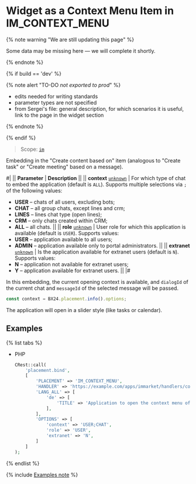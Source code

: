 # Widget as a Context Menu Item in IM_CONTEXT_MENU

{% note warning "We are still updating this page" %}

Some data may be missing here — we will complete it shortly.

{% endnote %}

{% if build == 'dev' %}

{% note alert "TO-DO _not exported to prod_" %}

- edits needed for writing standards
- parameter types are not specified
- from Sergei's file: general description, for which scenarios it is useful, link to the page in the widget section

{% endnote %}

{% endif %}

> Scope: [`im`](../../scopes/permissions.md)

Embedding in the "Create content based on" item (analogous to "Create task" or "Create meeting" based on a message).

#|
|| **Parameter** | **Description** ||
|| **context**
[`unknown`](../../data-types.md) | For which type of chat to embed the application (default is `ALL`). Supports multiple selections via `;` of the following values: 
- **USER** – chats of all users, excluding bots;
- **CHAT** – all group chats, except lines and crm;
- **LINES** – lines chat type (open lines);
- **CRM** – only chats created within CRM;
- **ALL** – all chats.
 ||
|| **role**
[`unknown`](../../data-types.md) | User role for which this application is available (default is `USER`). Supports values: 
- **USER** – application available to all users;
- **ADMIN** – application available only to portal administrators.
 ||
|| **extranet**
[`unknown`](../../data-types.md) | Is the application available for extranet users (default is `N`). Supports values:
- **N** – application not available for extranet users;
- **Y** – application available for extranet users.
 ||
|#

In this embedding, the current opening context is available, and `dialogId` of the current chat and `messageId` of the selected message will be passed.

```js
const context = BX24.placement.info().options;
```

The application will open in a slider style (like tasks or calendar).

## Examples

{% list tabs %}

- PHP

    ```php
    CRest::call(
        'placement.bind',
        [
            'PLACEMENT' => 'IM_CONTEXT_MENU',
            'HANDLER' => 'https://example.com/apps/immarket/handlers/context_menu.php',
            'LANG_ALL' => [
                'de' => [
                    'TITLE' => 'Application to open the context menu of a message within the chat',
                ],
            ],
            'OPTIONS' => [
                'context' => 'USER;CHAT',
                'role' => 'USER',
                'extranet' => 'N',
            ]
        ]
    );
    ```

{% endlist %}

{% include [Examples note](../../../_includes/examples.md) %}